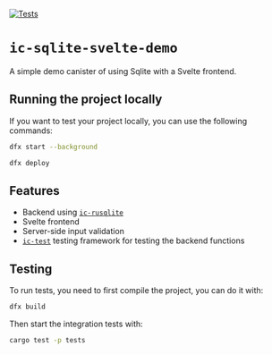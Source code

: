 [![Tests](https://github.com/wasm-forge/ic-sqlite-svelte-demo/actions/workflows/build-check.yml/badge.svg)](https://github.com/wasm-forge/ic-sqlite-svelte-demo/actions/workflows/build-check.yml)

# `ic-sqlite-svelte-demo`

A simple demo canister of using Sqlite with a Svelte frontend.


## Running the project locally

If you want to test your project locally, you can use the following commands:

```bash
dfx start --background

dfx deploy
```

## Features

* Backend using [`ic-rusqlite`](https://github.com/wasm-forge/ic-rusqlite)
* Svelte frontend
* Server-side input validation
* [`ic-test`](https://github.com/wasm-forge/ic-test) testing framework for testing the backend functions

## Testing

To run tests, you need to first compile the project, you can do it with:
```bash
dfx build
```

Then start the integration tests with:
```bash
cargo test -p tests
```

